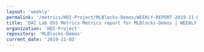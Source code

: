 ```yaml
---
layout: 'weekly'
permalink: '/metrics/HDI-Project/MLBlocks-Demos/WEEKLY-REPORT-2019-11-03'
title: 'DAI Lab OSS Metrics Metrics report for MLBlocks-Demos | WEEKLY-REPORT-2019-11-03'
organization: 'HDI-Project'
repository: 'MLBlocks-Demos'
current_date: '2019-11-03'
---
```


